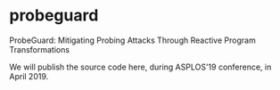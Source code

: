 # probeguard
ProbeGuard: Mitigating Probing Attacks Through Reactive Program Transformations

We will publish the source code here, during ASPLOS'19 conference, in April 2019.
